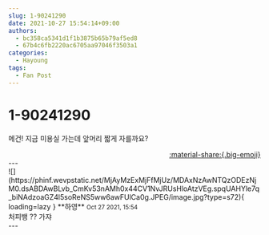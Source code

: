 ```yaml
---
slug: 1-90241290
date: 2021-10-27 15:54:14+09:00
authors:
  - bc358ca5341d1f1b3875b65b79af5ed8
  - 67b4c6fb2220ac6705aa97046f3503a1
categories:
  - Hayoung
tags:
  - Fan Post
---
```


# 1-90241290

<div class="post-container" markdown="1">
<div class="content-container md-sidebar__scrollwrap" markdown="1">

메건! 지금 미용실 가는데 앞머리 짧게 자를까요?

</div>
</div>

<div style="text-align: right;" markdown="1">
<a href="https://weverse.io/fromis9/fanpost/1-90241290" style="text-align: right;">:material-share:{.big-emoji}</a>
</div>
---

<div class="comments-container md-sidebar__scrollwrap" markdown="1">
<div class="comment" markdown="1">
<div class='id-container' markdown="1">
![](https://phinf.wevpstatic.net/MjAyMzExMjFfMjUz/MDAxNzAwNTQzODEzNjM0.dsABDAwBLvb_CmKv53nAMh0x44CV1NvJRUsHloAtzVEg.spqUAHYle7q_biNAdzoaGZ4l5soReNS5ww6awFUlCa0g.JPEG/image.jpg?type=s72){ loading=lazy }
**<span class="artist">하영</span>** <small>Oct 27 2021, 15:54</small><br>
</div>
<div class='comment-body' markdown="1">
처피뱅 ?? 가쟈
</div>
</div>
</div>
---
